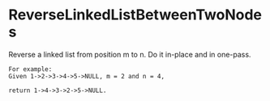 # ReverseLinkedListBetweenTwoNodes
Reverse a linked list from position m to n. Do it in-place and in one-pass.

```
For example:
Given 1->2->3->4->5->NULL, m = 2 and n = 4,

return 1->4->3->2->5->NULL.
```
